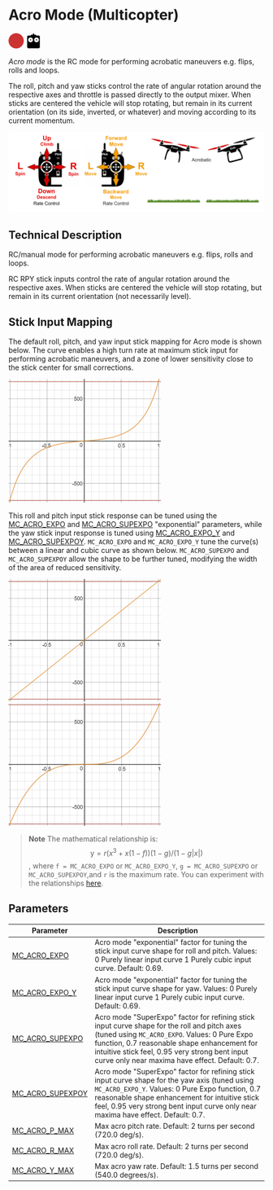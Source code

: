 # Acro Mode (Multicopter)

[<img src="../../assets/site/difficulty_hard.png" title="Hard to fly" width="30px" />](../getting_started/flight_modes.md#key_difficulty)&nbsp;[<img src="../../assets/site/remote_control.svg" title="Manual/Remote control required" width="30px" />](../getting_started/flight_modes.md#key_manual)&nbsp;

*Acro mode* is the RC mode for performing acrobatic maneuvers e.g. flips, rolls and loops.

The roll, pitch and yaw sticks control the rate of angular rotation around the respective axes and throttle is passed directly to the output mixer. When sticks are centered the vehicle will stop rotating, but remain in its current orientation (on its side, inverted, or whatever) and moving according to its current momentum.

![MC Manual Acrobatic Flight](../../assets/flight_modes/manual_acrobatic_MC.png)

<!-- image above incorrect: https://github.com/PX4/px4_user_guide/issues/182 -->

## Technical Description

RC/manual mode for performing acrobatic maneuvers e.g. flips, rolls and loops.

RC RPY stick inputs control the rate of angular rotation around the respective axes. When sticks are centered the vehicle will stop rotating, but remain in its current orientation (not necessarily level).

## Stick Input Mapping

The default roll, pitch, and yaw input stick mapping for Acro mode is shown below. The curve enables a high turn rate at maximum stick input for performing acrobatic maneuvers, and a zone of lower sensitivity close to the stick center for small corrections. 

![Acro mode - default input curve](../../assets/flight_modes/acro_mc_input_curve_expo_superexpo_default.png)

This roll and pitch input stick response can be tuned using the [MC_ACRO_EXPO](#MC_ACRO_EXPO) and [MC_ACRO_SUPEXPO](#MC_ACRO_SUPEXPO) "exponential" parameters, while the yaw stick input response is tuned using [MC_ACRO_EXPO_Y](#MC_ACRO_EXPO_Y) and [MC_ACRO_SUPEXPOY](#MC_ACRO_SUPEXPOY).
`MC_ACRO_EXPO` and `MC_ACRO_EXPO_Y` tune the curve(s) between a linear and cubic curve as shown below. 
`MC_ACRO_SUPEXPO` and `MC_ACRO_SUPEXPOY` allow the shape to be further tuned, modifying the width of the area of reduced sensitivity.

![Acro mode - expo - pure linear input curve](../../assets/flight_modes/acro_mc_input_curve_expo_linear.png) ![Acro mode - expo - pure cubic input curve](../../assets/flight_modes/acro_mc_input_curve_expo_cubic.png)

> **Note** The mathematical relationship is: $$\mathrm{y} = r(x^3 + x(1-f)) (1-g)/(1-g |x|)$$, where `f = MC_ACRO_EXPO` or `MC_ACRO_EXPO_Y`, `g = MC_ACRO_SUPEXPO` or `MC_ACRO_SUPEXPOY`,and `r` is the maximum rate.
You can experiment with the relationships [here](https://www.desmos.com/calculator/yty5kgurmc). 


## Parameters

Parameter | Description
--- | ---
<span id="MC_ACRO_EXPO"></span>[MC_ACRO_EXPO](../advanced_config/parameter_reference.md#MC_ACRO_EXPO) | Acro mode "exponential" factor for tuning the stick input curve shape for roll and pitch. Values: 0 Purely linear input curve 1 Purely cubic input curve. Default: 0.69.
<span id="MC_ACRO_EXPO_Y"></span>[MC_ACRO_EXPO_Y](../advanced_config/parameter_reference.md#MC_ACRO_EXPO_Y) | Acro mode "exponential" factor for tuning the stick input curve shape for yaw. Values: 0 Purely linear input curve 1 Purely cubic input curve. Default: 0.69.
<span id="MC_ACRO_SUPEXPO"></span>[MC_ACRO_SUPEXPO](../advanced_config/parameter_reference.md#MC_ACRO_SUPEXPO) | Acro mode "SuperExpo" factor for refining stick input curve shape for the roll and pitch axes (tuned using `MC_ACRO_EXPO`. Values: 0 Pure Expo function, 0.7 reasonable shape enhancement for intuitive stick feel, 0.95 very strong bent input curve only near maxima have effect. Default: 0.7.
<span id="MC_ACRO_SUPEXPOY"></span>[MC_ACRO_SUPEXPOY](../advanced_config/parameter_reference.md#MC_ACRO_SUPEXPOY) | Acro mode "SuperExpo" factor for refining stick input curve shape for the yaw axis (tuned using `MC_ACRO_EXPO_Y`. Values: 0 Pure Expo function, 0.7 reasonable shape enhancement for intuitive stick feel, 0.95 very strong bent input curve only near maxima have effect. Default: 0.7.
<span id="MC_ACRO_P_MAX"></span>[MC_ACRO_P_MAX](../advanced_config/parameter_reference.md#MC_ACRO_P_MAX) | Max acro pitch rate. Default: 2 turns per second (720.0 deg/s).
<span id="MC_ACRO_R_MAX"></span>[MC_ACRO_R_MAX](../advanced_config/parameter_reference.md#MC_ACRO_R_MAX) | Max acro roll rate. Default: 2 turns per second (720.0 deg/s).
<span id="MC_ACRO_Y_MAX"></span>[MC_ACRO_Y_MAX](../advanced_config/parameter_reference.md#MC_ACRO_Y_MAX) | Max acro yaw rate. Default: 1.5 turns per second (540.0 degrees/s).
